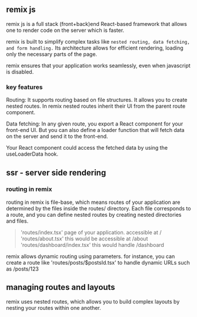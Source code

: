 ## remix js
remix js is a full stack (front+back)end React-based framework that allows one to render code on the server
which is faster.

remix is built to simplify complex tasks like `nested routing, data fetching, and form handling.`
Its architecture allows for efficient rendering, loading only the necessary parts of the page.

remix ensures that your application works seamlessly, even when javascript is disabled.

### key features

Routing:
It supports routing based on file structures.
It allows you to create nested routes. In remix nested routes inherit their UI from the parent
route component.

Data fetching:
In any given route, you export a React component for your front-end UI.
But you can also define a loader function that will fetch data on the server and send it to the front-end.

Your React component could access the fetched data by using the useLoaderData hook.


## ssr - server side rendering



### routing in remix
routing in remix is file-base, which means routes of your application are determined by the files inside 
the routes/ directory. Each file corresponds to a route, and you can define nested routes
by creating nested directories and files.

> 'routes/index.tsx' page of your application. accessible at /
> 'routes/about.tsx' this would be accessible at /about
> 'routes/dashboard/index.tsx' this would handle /dashboard

remix allows dynamic routing using parameters. for instance, you can create a route like 
'routes/posts/$postsId.tsx' to handle dynamic URLs such as /posts/123


## managing routes and layouts
remix uses nested routes, which allows you to build complex layouts by nesting your routes within
one another.
